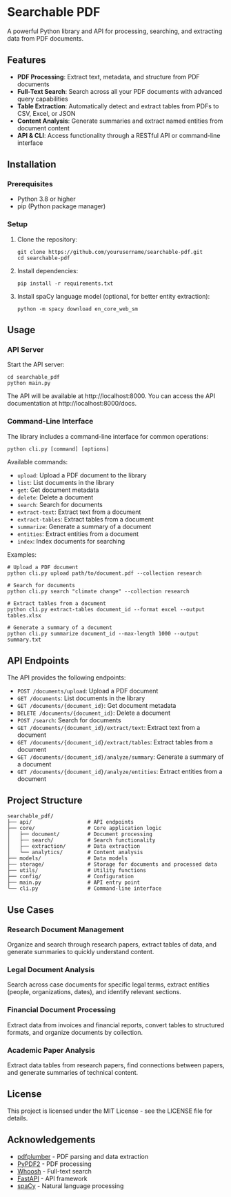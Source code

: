 # Searchable PDF

A powerful Python library and API for processing, searching, and extracting data from PDF documents.

## Features

- **PDF Processing**: Extract text, metadata, and structure from PDF documents
- **Full-Text Search**: Search across all your PDF documents with advanced query capabilities
- **Table Extraction**: Automatically detect and extract tables from PDFs to CSV, Excel, or JSON
- **Content Analysis**: Generate summaries and extract named entities from document content
- **API & CLI**: Access functionality through a RESTful API or command-line interface

## Installation

### Prerequisites

- Python 3.8 or higher
- pip (Python package manager)

### Setup

1. Clone the repository:
   ```
   git clone https://github.com/yourusername/searchable-pdf.git
   cd searchable-pdf
   ```

2. Install dependencies:
   ```
   pip install -r requirements.txt
   ```

3. Install spaCy language model (optional, for better entity extraction):
   ```
   python -m spacy download en_core_web_sm
   ```

## Usage

### API Server

Start the API server:

```
cd searchable_pdf
python main.py
```

The API will be available at http://localhost:8000. You can access the API documentation at http://localhost:8000/docs.

### Command-Line Interface

The library includes a command-line interface for common operations:

```
python cli.py [command] [options]
```

Available commands:

- `upload`: Upload a PDF document to the library
- `list`: List documents in the library
- `get`: Get document metadata
- `delete`: Delete a document
- `search`: Search for documents
- `extract-text`: Extract text from a document
- `extract-tables`: Extract tables from a document
- `summarize`: Generate a summary of a document
- `entities`: Extract entities from a document
- `index`: Index documents for searching

Examples:

```
# Upload a PDF document
python cli.py upload path/to/document.pdf --collection research

# Search for documents
python cli.py search "climate change" --collection research

# Extract tables from a document
python cli.py extract-tables document_id --format excel --output tables.xlsx

# Generate a summary of a document
python cli.py summarize document_id --max-length 1000 --output summary.txt
```

## API Endpoints

The API provides the following endpoints:

- `POST /documents/upload`: Upload a PDF document
- `GET /documents`: List documents in the library
- `GET /documents/{document_id}`: Get document metadata
- `DELETE /documents/{document_id}`: Delete a document
- `POST /search`: Search for documents
- `GET /documents/{document_id}/extract/text`: Extract text from a document
- `GET /documents/{document_id}/extract/tables`: Extract tables from a document
- `GET /documents/{document_id}/analyze/summary`: Generate a summary of a document
- `GET /documents/{document_id}/analyze/entities`: Extract entities from a document

## Project Structure

```
searchable_pdf/
├── api/                  # API endpoints
├── core/                 # Core application logic
│   ├── document/         # Document processing
│   ├── search/           # Search functionality
│   ├── extraction/       # Data extraction
│   └── analytics/        # Content analysis
├── models/               # Data models
├── storage/              # Storage for documents and processed data
├── utils/                # Utility functions
├── config/               # Configuration
├── main.py               # API entry point
└── cli.py                # Command-line interface
```

## Use Cases

### Research Document Management

Organize and search through research papers, extract tables of data, and generate summaries to quickly understand content.

### Legal Document Analysis

Search across case documents for specific legal terms, extract entities (people, organizations, dates), and identify relevant sections.

### Financial Document Processing

Extract data from invoices and financial reports, convert tables to structured formats, and organize documents by collection.

### Academic Paper Analysis

Extract data tables from research papers, find connections between papers, and generate summaries of technical content.

## License

This project is licensed under the MIT License - see the LICENSE file for details.

## Acknowledgements

- [pdfplumber](https://github.com/jsvine/pdfplumber) - PDF parsing and data extraction
- [PyPDF2](https://github.com/py-pdf/pypdf) - PDF processing
- [Whoosh](https://github.com/mchaput/whoosh) - Full-text search
- [FastAPI](https://fastapi.tiangolo.com/) - API framework
- [spaCy](https://spacy.io/) - Natural language processing
